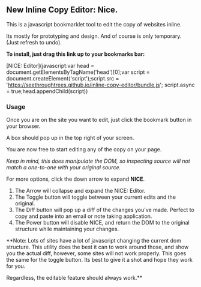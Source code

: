 ## New Inline Copy Editor: Nice.

This is a javascript bookmarklet tool to edit the copy of websites inline.

Its mostly for prototyping and design.  And of course is only temporary.  (Just refresh to undo).

**To install, just drag this link up to your bookmarks bar:**


[NICE: Editor](javascript:var head = document.getElementsByTagName('head')[0];var script = document.createElement('script');script.src = 'https://seethroughtrees.github.io/inline-copy-editor/bundle.js';
script.async = true;head.appendChild(script))


### Usage

Once you are on the site you want to edit, just click the bookmark button in your browser.

A box should pop up in the top right of your screen.

You are now free to start editing any of the copy on your page.

*Keep in mind, this does manipulate the DOM, so inspecting source will not match a one-to-one with your original source.*

For more options, click the down arrow to expand **NICE**.


1.  The Arrow will collapse and expand the NICE: Editor.
2.  The Toggle button will toggle between your current edits and the original.
3.  The Diff button will pop up a diff of the changes you've made.  Perfect to copy and paste into an email or note taking application.
4.  The Power button will disable NICE, and return the DOM to the original structure while maintaining your changes.

**Note:  Lots of sites have a lot of javascript changing the current dom structure.  This
utility does the best it can to work around those, and show you the actual diff, however,
some sites will not work properly.  This goes the same for the toggle button.  Its best to
give it a shot and hope they work for you.

Regardless, the editable feature should always work.**

